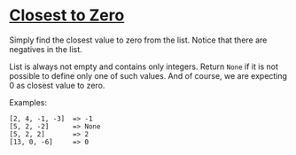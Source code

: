 # [Closest to Zero](https://www.codewars.com/kata/closest-to-zero "https://www.codewars.com/kata/59887207635904314100007b")

Simply find the closest value to zero from the list. Notice that there are negatives in the list.

List is always not empty and contains only integers. Return ```None``` if it is not possible to define only one of such values. And of course, we are expecting 0 as closest value to zero.

Examples:
```
[2, 4, -1, -3]  => -1
[5, 2, -2]      => None
[5, 2, 2]       => 2
[13, 0, -6]     => 0
```